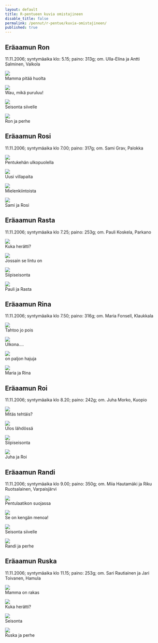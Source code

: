 ```yaml
---
layout: default
title: R-pentueen kuvia omistajineen
disable_title: false
permalink: /pennut/r-pentue/kuvia-omistajineen/
published: true
---
```


## Eräaamun Ron

11.11.2006; syntymäaika klo: 5.15; paino: 313g; om. Ulla-Elina ja Antti Salminen, Valkola

![](/media/r-pentue/ron-1.jpg)  
Mamma pitää huolta

![](/media/r-pentue/ron-2.jpg)  
Wau, mikä puruluu!

![](/media/r-pentue/ron-3.jpg)  
Seisonta siivelle

![](/media/r-pentue/ron-4.jpg)  
Ron ja perhe

## Eräaamun Rosi

11.11.2006; syntymäaika klo 7.00; paino: 317g; om. Sami Grav, Palokka

![](/media/r-pentue/rosi-1.jpg)  
Pentukehän ulkopuolella

![](/media/r-pentue/rosi-2.jpg)  
Uusi villapaita

![](/media/r-pentue/rosi-3.jpg)  
Mielenkiintoista

![](/media/r-pentue/rosi-4.jpg)  
Sami ja Rosi

## Eräaamun Rasta

11.11.2006; syntymäaika klo 7.25; paino: 253g; om. Pauli Koskela, Parkano

![](/media/r-pentue/rasta-1.jpg)  
Kuka herätti?

![](/media/r-pentue/rasta-2.jpg)  
Jossain se lintu on

![](/media/r-pentue/rasta-3.jpg)  
Siipiseisonta

![](/media/r-pentue/rasta-4.jpg)  
Pauli ja Rasta

## Eräaamun Rina

11.11.2006; syntymäaika klo 7.50; paino: 316g; om. Maria Fonsell, Klaukkala

![](/media/r-pentue/rina-1.jpg)  
Tahtoo jo pois

![](/media/r-pentue/rina-2.jpg)  
Ulkona....

![](/media/r-pentue/rina-3.jpg)  
on paljon hajuja

![](/media/r-pentue/rina-4.jpg)  
Maria ja Rina

## Eräaamun Roi

11.11.2006; syntymäaika klo 8.20; paino: 242g; om. Juha Morko, Kuopio

![](/media/r-pentue/roi-1.jpg)  
Mitäs tehtäis?

![](/media/r-pentue/roi-2.jpg)  
Ulos lähdössä

![](/media/r-pentue/roi-3.jpg)  
Siipiseisonta

![](/media/r-pentue/roi-4.jpg)  
Juha ja Roi

## Eräaamun Randi

11.11.2006; syntymäaika klo 9.00; paino: 350g; om. Miia Hautamäki ja Riku Ruotsalainen, Varpaisjärvi

![](/media/r-pentue/randi-1.jpg)  
Pentulaatikon suojassa

![](/media/r-pentue/randi-2.jpg)  
Se on kengän menoa!

![](/media/r-pentue/randi-3.jpg)  
Seisonta siivelle

![](/media/r-pentue/randi-4.jpg)  
Randi ja perhe

## Eräaamun Ruska

11.11.2006; syntymäaika klo 11.15; paino: 253g; om. Sari Rautiainen ja Jari Toivanen, Hamula

![](/media/r-pentue/ruska-1.jpg)  
Mamma on rakas

![](/media/r-pentue/ruska-2.jpg)  
Kuka herätti?

![](/media/r-pentue/ruska-3.jpg)  
Seisonta

![](/media/r-pentue/ruska-4.jpg)  
Ruska ja perhe
